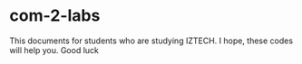 # com-2-labs
This documents for students who are studying IZTECH. I hope, these codes will help you.
Good luck 
